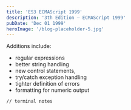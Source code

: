 ```yaml
---
title: 'ES3 ECMAScript 1999'
description: '3th Edition – ECMAScript 1999'
pubDate: 'Dec 01 1999'
heroImage: '/blog-placeholder-5.jpg'
---
```


Additions include:
- regular expressions
- better string handling
- new control statements, 
- try/catch exception handling
- tighter definition of errors
- formatting for numeric output

```bash
// terminal notes
```